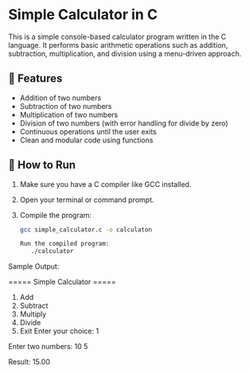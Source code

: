 # Simple Calculator in C

This is a simple console-based calculator program written in the C language. It performs basic arithmetic operations such as addition, subtraction, multiplication, and division using a menu-driven approach.

## 📌 Features

- Addition of two numbers
- Subtraction of two numbers
- Multiplication of two numbers
- Division of two numbers (with error handling for divide by zero)
- Continuous operations until the user exits
- Clean and modular code using functions

## 🚀 How to Run

1. Make sure you have a C compiler like GCC installed.
2. Open your terminal or command prompt.
3. Compile the program:

   ```bash
   gcc simple_calculator.c -o calculaton
   
   Run the compiled program:
      ./calculator
   
 Sample Output:
 
===== Simple Calculator =====
1. Add
2. Subtract
3. Multiply
4. Divide
5. Exit
Enter your choice: 1

  Enter two numbers: 10 5

  Result: 15.00

